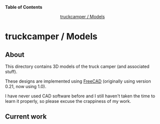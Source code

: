 <!-- START doctoc generated TOC please keep comment here to allow auto update -->
<!-- DON'T EDIT THIS SECTION, INSTEAD RE-RUN doctoc TO UPDATE -->
**Table of Contents**

<p align="center">
<a href="#truckcamper--models">truckcamper / Models</a>
</p>

<!-- END doctoc generated TOC please keep comment here to allow auto update -->

# truckcamper / Models


## About

This directory contains 3D models of the truck camper (and associated stuff).


These designs are implemented using [FreeCAD](https://www.freecad.org/) (originally using version 0.21, now using 1.0).

I have never used CAD software before and I still haven't taken the time to learn it properly, so please excuse the crappiness of my work.

## Current work


